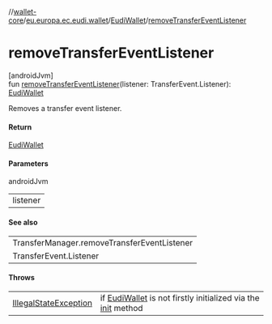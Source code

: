 //[wallet-core](../../../index.md)/[eu.europa.ec.eudi.wallet](../index.md)/[EudiWallet](index.md)/[removeTransferEventListener](remove-transfer-event-listener.md)

# removeTransferEventListener

[androidJvm]\
fun [removeTransferEventListener](remove-transfer-event-listener.md)(listener: TransferEvent.Listener): [EudiWallet](index.md)

Removes a transfer event listener.

#### Return

[EudiWallet](index.md)

#### Parameters

androidJvm

| |
|---|
| listener |

#### See also

| |
|---|
| TransferManager.removeTransferEventListener |
| TransferEvent.Listener |

#### Throws

| | |
|---|---|
| [IllegalStateException](https://kotlinlang.org/api/latest/jvm/stdlib/kotlin/-illegal-state-exception/index.html) | if [EudiWallet](index.md) is not firstly initialized via the [init](init.md) method |
